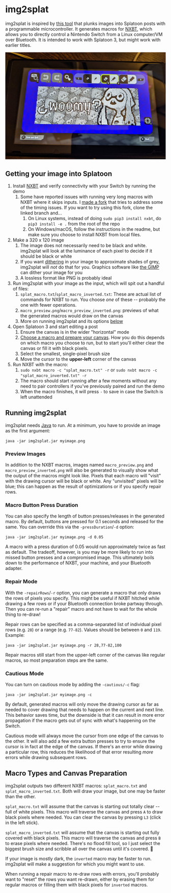 # img2splat

img2splat is inspired by [this tool](https://github.com/shinyquagsire23/Switch-Fightstick) that plunks images into
Splatoon posts with a programmable microcontroller. It generates macros for [NXBT](https://github.com/Brikwerk/nxbt),
which allows you to directly control a Nintendo Switch from a Linux computer/VM over Bluetooth. It is intended to work
with Splatoon 3, but might work with earlier titles.

![Completed img2splat macro run in Splatoon 3](images/img2splat_example.jpg)

## Getting your image into Splatoon

1. Install [NXBT](https://github.com/Brikwerk/nxbt) and verify connectivity with your Switch by running the demo
    1. Some have reported issues with running very long macros with NXBT where it skips inputs.
       I [made a fork](https://github.com/JonathanNye/nxbt/tree/experiment/busy-wait) that tries to address some of the
       timing issues. If you want to try using this fork, clone the linked branch and...
        1. On Linux systems, instead of doing `sudo pip3 install nxbt`, do `pip3 install -e .` from the root of the repo
        2. On Windows/macOS, follow the instructions in the readme, but make sure you choose to install NXBT from local
           files.
2. Make a 320 x 120 image
    1. The image does not necessarily need to be black and white. img2splat will look at the luminance of each pixel to
       decide if it should be black or white
    2. If you want [dithering](https://en.wikipedia.org/wiki/Dither) in your image to approximate shades of grey,
       img2splat will _not_ do that for you. Graphics software like [the GIMP](https://www.gimp.org/) can dither your
       image for you
    3. A lossless format like PNG is probably ideal
3. Run img2splat with your image as the input, which will spit out a handful of files:
    1. `splat_macro.txt`/`splat_macro_inverted.txt`: These are actual list of commands for NXBT to run. You choose *one*
       of these -- probably the one with fewer operations.
    2. `macro_preview.png`/`macro_preview_inverted.png`: previews of what the generated macros would draw on the canvas
    3. More on running img2splat and its options [below](#running-img2splat)
4. Open Splatoon 3 and start editing a post
    1. Ensure the canvas is in the wider "horizontal" mode
    2. [Choose a macro and prepare your canvas](#macro-types-and-canvas-preparation). How you do this depends on which
       macro you choose to run, but to start you'll either clear the canvas or fill it with black pixels.
    3. Select the smallest, single-pixel brush size
    4. Move the cursor to the **upper-left** corner of the canvas
5. Run NXBT with the macro:
    1. `sudo nxbt macro -c "splat_macro.txt" -r` or `sudo nxbt macro -c "splat_macro_inverted.txt" -r`
    1. The macro should start running after a few moments without any need to pair controllers if you've previously
       paired and run the demo
    2. When the macro finishes, it will press `-` to save in case the Switch is left unattended

## Running img2splat

img2splat needs [Java](https://www.java.com/en/download/) to run. At a minimum, you have to provide an image as the
first argument:

`java -jar img2splat.jar myimage.png`

### Preview Images

In addition to the NXBT macros, images named `macro_preview.png` and `macro_preview_inverted.png` will also be generated
to visually show what the output of the macros might look like. Pixels that each macro will "visit" with the drawing
cursor will be black or white. Any "unvisited" pixels will be blue; this can happen as the result of optimizations or if
you specify repair rows.

### Macro Button Press Duration

You can also specify the length of button presses/releases in the generated macro. By default, buttons are pressed for
0.1 seconds and released for the same. You can override this via the `-pressDuration`/`-d` option:

`java -jar img2splat.jar myimage.png -d 0.05`

A macro with a press duration of 0.05 would run approximately twice as fast as default. The tradeoff, however, is you
may be more likely to run into missed button presses and a compromised image. This ultimately boils down to the
performance of NXBT, your machine, and your Bluetooth adapter.

### Repair Mode

With the `-repairRows`/`-r` option, you can generate a macro that only draws the rows of pixels you specify. This might
be useful if NXBT hitched while drawing a few rows or if your Bluetooth connection broke partway through. Then you can
re-run a "repair" macro and not have to wait for the whole thing to re-draw!

Repair rows can be specified as a comma-separated list of individual pixel rows (e.g. `28`) or a range (e.g. `77-82`).
Values should be between `0` and `119`. Example:

`java -jar img2splat.jar myimage.png -r 28,77-82,100`

Repair macros still start from the upper-left corner of the canvas like regular macros, so most preparation steps are
the same.

### Cautious Mode

You can turn on cautious mode by adding the `-cautious/-c` flag:

`java -jar img2splat.jar myimage.png -c`

By default, generated macros will only move the drawing cursor as far as needed to cover drawing that needs to happen on
the current and next line. This behavior saves time, but the downside is that it can result in more error propagation if
the macro gets out of sync with what's happening on the Switch.

Cautious mode will always move the cursor from one edge of the canvas to the other. It will also add a few extra button
presses to try to ensure the cursor is in fact at the edge of the canvas. If there's an error while drawing a particular
row, this reduces the likelihood of that error resulting *more* errors while drawing subsequent rows.

## Macro Types and Canvas Preparation

img2splat outputs two different NXBT macros: `splat_macro.txt` and `splat_macro_inverted.txt`. Both will draw your
image, but one may be faster than the other.

`splat_macro.txt` will assume that the canvas is starting out totally clear -- full of white pixels. This macro will
traverse the canvas and press `A` to draw black pixels where needed. You can clear the canvas by pressing `L3` (click in
the left stick).

`splat_macro_inverted.txt` will assume that the canvas is starting out fully covered with black pixels. This macro will
traverse the canvas and press `B` to erase pixels where needed. There's no flood fill tool, so I just select the biggest
brush size and scribble all over the canvas until it's covered. :art:

If your image is mostly dark, the `inverted` macro may be faster to run. img2splat will make a suggestion for which you
might want to use.

When running a repair macro to re-draw rows with errors, you'll probably want to "reset" the rows you want re-drawn,
either by erasing them for regular macros or filling them with black pixels for `inverted` macros.
